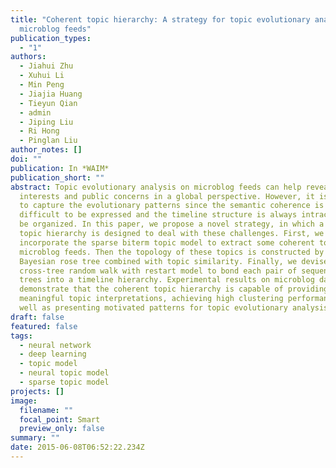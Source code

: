 ```yaml
---
title: "Coherent topic hierarchy: A strategy for topic evolutionary analysis on
  microblog feeds"
publication_types:
  - "1"
authors:
  - Jiahui Zhu
  - Xuhui Li
  - Min Peng
  - Jiajia Huang
  - Tieyun Qian
  - admin
  - Jiping Liu
  - Ri Hong
  - Pinglan Liu
author_notes: []
doi: ""
publication: In *WAIM*
publication_short: ""
abstract: Topic evolutionary analysis on microblog feeds can help reveal users’
  interests and public concerns in a global perspective. However, it is not easy
  to capture the evolutionary patterns since the semantic coherence is usually
  difficult to be expressed and the timeline structure is always intractable to
  be organized. In this paper, we propose a novel strategy, in which a coherent
  topic hierarchy is designed to deal with these challenges. First, we
  incorporate the sparse biterm topic model to extract some coherent topics from
  microblog feeds. Then the topology of these topics is constructed by the basic
  Bayesian rose tree combined with topic similarity. Finally, we devise a
  cross-tree random walk with restart model to bond each pair of sequential
  trees into a timeline hierarchy. Experimental results on microblog datasets
  demonstrate that the coherent topic hierarchy is capable of providing
  meaningful topic interpretations, achieving high clustering performance, as
  well as presenting motivated patterns for topic evolutionary analysis.
draft: false
featured: false
tags:
  - neural network
  - deep learning
  - topic model
  - neural topic model
  - sparse topic model
projects: []
image:
  filename: ""
  focal_point: Smart
  preview_only: false
summary: ""
date: 2015-06-08T06:52:22.234Z
---
```

